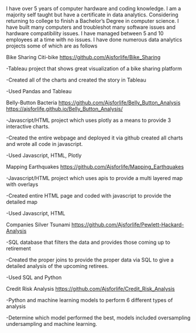I have over 5 years of computer hardware and coding knowledge. I am a majority self taught but have a certificate in data analytics. Considering returning to college to finish a Bachelor’s Degree in computer science. I have built many computers and troubleshot many software issues and hardware compatibility issues. I have managed between 5 and 10 employees at a time with no issues. I have done numerous data analytics projects some of which are as follows

Bike Sharing Citi-bike                          https://github.com/Ajsforlife/Bike_Sharing

-Tableau project that shows great visualization of a bike sharing platform

-Created all of the charts and created the story in Tableau

-Used Pandas and Tableau

Belly-Button Bacteria                      https://github.com/Ajsforlife/Belly_Button_Analysis https://ajsforlife.github.io/Belly_Button_Analysis/

-Javascript/HTML project which uses plotly as a means to provide 3 interactive charts.

-Created the entire webpage and deployed it via github created all charts and wrote all code in javascript.

-Used Javascript, HTML, Plotly

Mapping Earthquakes                     https://github.com/Ajsforlife/Mapping_Earthquakes

-Javascript/HTML project which uses apis to provide a multi layered map with overlays

-Created entire HTML page and coded with javascript to provide the detailed map

-Used Javascript, HTML

Companies Silver Tsunami                    https://github.com/Ajsforlife/Pewlett-Hackard-Analysis

-SQL database that filters the data and provides those coming up to retirement

-Created the proper joins to provide the proper data via SQL to give a detailed analysis of the upcoming retirees.

-Used SQL and Python

Credit Risk Analysis                        https://github.com/Ajsforlife/Credit_Risk_Analysis

-Python and machine learning models to perform 6 different types of analysis

-Determine which model performed the best, models included oversampling undersampling and machine learning.
